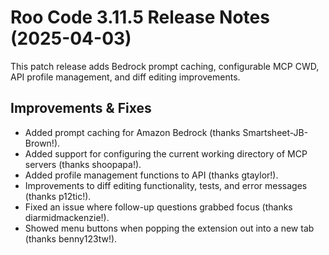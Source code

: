 # Roo Code 3.11.5 Release Notes (2025-04-03)

This patch release adds Bedrock prompt caching, configurable MCP CWD, API profile management, and diff editing improvements.

## Improvements & Fixes

*   Added prompt caching for Amazon Bedrock (thanks Smartsheet-JB-Brown!).
*   Added support for configuring the current working directory of MCP servers (thanks shoopapa!).
*   Added profile management functions to API (thanks gtaylor!).
*   Improvements to diff editing functionality, tests, and error messages (thanks p12tic!).
*   Fixed an issue where follow-up questions grabbed focus (thanks diarmidmackenzie!).
*   Showed menu buttons when popping the extension out into a new tab (thanks benny123tw!).